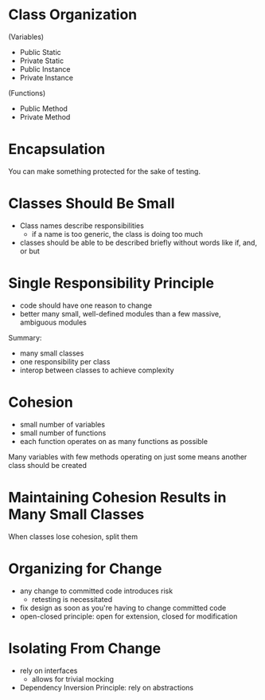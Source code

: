 # Class Organization

(Variables)
- Public Static
- Private Static
- Public Instance
- Private Instance

(Functions)
- Public Method
- Private Method

# Encapsulation

You can make something protected for the sake of testing.

# Classes Should Be Small

- Class names describe responsibilities
  - if a name is too generic, the class is doing too much
- classes should be able to be described briefly without words like if, and, or but

# Single Responsibility Principle

- code should have one reason to change
- better many small, well-defined modules than a few massive, ambiguous modules

Summary:
- many small classes
- one responsibility per class
- interop between classes to achieve complexity

# Cohesion

- small number of variables
- small number of functions
- each function operates on as many functions as possible

Many variables with few methods operating on just some means another class should be created 

# Maintaining Cohesion Results in Many Small Classes

When classes lose cohesion, split them

# Organizing for Change

- any change to committed code introduces risk
  - retesting is necessitated
- fix design as soon as you're having to change committed code
- open-closed principle: open for extension, closed for modification

# Isolating From Change

- rely on interfaces
  - allows for trivial mocking
- Dependency Inversion Principle: rely on abstractions
